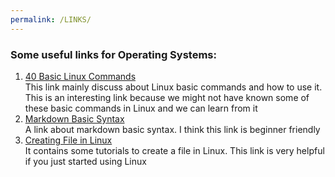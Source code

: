```yaml
---
permalink: /LINKS/
---
```


### Some useful links for Operating Systems:
1. [40 Basic Linux Commands](https://linoxide.com/essential-linux-basic-commands/)<br>
This link mainly discuss about Linux basic commands and how to use it. This is an interesting link because we might not have known some of these basic commands in Linux
and we can learn from it
2. [Markdown Basic Syntax](https://www.markdownguide.org/basic-syntax/)<br>
A link about markdown basic syntax. I think this link is beginner friendly
3. [Creating File in Linux](https://www.cyberciti.biz/faq/create-a-file-in-linux-using-the-bash-shell-terminal/)<br>
It contains some tutorials to create a file in Linux. This link is very helpful if you just started using Linux
